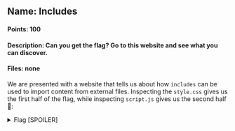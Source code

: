 ## Name: Includes
#### Points: 100
#### Description: Can you get the flag? Go to this website and see what you can discover.
#### Files: none

We are presented with a website that tells us about how `includes` can be used to import content from external files. 
Inspecting the `style.css` gives us the first half of the flag, while inspecting `script.js` gives us the second half 🚩:

<details>
  <summary>Flag [SPOILER]</summary>
  
  ```
  picoCTF{1nclu51v17y_1of2_f7w_2of2_f4593d9d}
  ```
  
</details>
